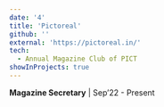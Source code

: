 ```yaml
---
date: '4'
title: 'Pictoreal'
github: ''
external: 'https://pictoreal.in/'
tech:
  - Annual Magazine Club of PICT
showInProjects: true
---
```


**Magazine Secretary** | Sep’22 - Present
